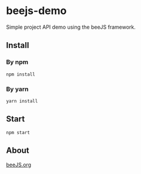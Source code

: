 # beejs-demo
Simple project API demo using the beeJS framework.

## Install
### By npm
```npm install```

### By yarn

```yarn install```

## Start
```npm start```

## About
[beeJS.org](https://beejs.org)
